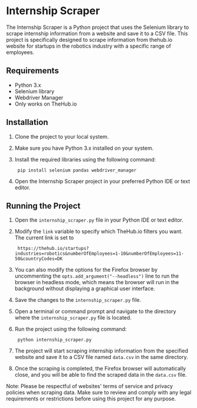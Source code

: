 # Internship Scraper

The Internship Scraper is a Python project that uses the Selenium library to scrape internship information from a website and save it to a CSV file. This project is specifically designed to scrape information from thehub.io website for startups in the robotics industry with a specific range of employees.

## Requirements
- Python 3.x
- Selenium library
- Webdriver Manager
- Only works on TheHub.io 

## Installation
1. Clone the project to your local system.
2. Make sure you have Python 3.x installed on your system.
3. Install the required libraries using the following command: 

        pip install selenium pandas webdriver_manager
4. Open the Internship Scraper project in your preferred Python IDE or text editor.


## Running the Project
1. Open the `internship_scraper.py` file in your Python IDE or text editor.
2. Modify the `link` variable to specify which TheHub.io filters you want. The current link is set to 

        https://thehub.io/startups?industries=robotics&numberOfEmployees=1-10&numberOfEmployees=11-50&countryCodes=DK 
    
3. You can also modify the options for the Firefox browser by uncommenting the `opts.add_argument("--headless")` line to run the browser in headless mode, which means the browser will run in the background without displaying a graphical user interface.
4. Save the changes to the `internship_scraper.py` file.
5. Open a terminal or command prompt and navigate to the directory where the `internship_scraper.py` file is located.
6. Run the project using the following command:
        
        python internship_scraper.py
7. The project will start scraping internship information from the specified website and save it to a CSV file named `data.csv` in the same directory.
8. Once the scraping is completed, the Firefox browser will automatically close, and you will be able to find the scraped data in the `data.csv` file.

Note: Please be respectful of websites' terms of service and privacy policies when scraping data. Make sure to review and comply with any legal requirements or restrictions before using this project for any purpose.
